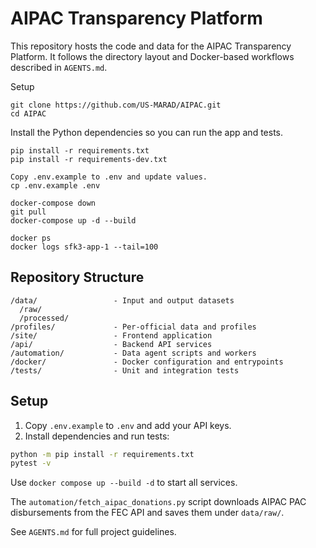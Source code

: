 # AIPAC Transparency Platform

This repository hosts the code and data for the AIPAC Transparency Platform. It follows the directory layout and Docker-based workflows described in `AGENTS.md`.

Setup
```
git clone https://github.com/US-MARAD/AIPAC.git
cd AIPAC
```
Install the Python dependencies so you can run the app and tests.
```
pip install -r requirements.txt
pip install -r requirements-dev.txt
```

```
Copy .env.example to .env and update values.
cp .env.example .env
```

```
docker-compose down
git pull
docker-compose up -d --build
```

```
docker ps
docker logs sfk3-app-1 --tail=100
```

## Repository Structure

```
/data/                 - Input and output datasets
  /raw/
  /processed/
/profiles/             - Per-official data and profiles
/site/                 - Frontend application
/api/                  - Backend API services
/automation/           - Data agent scripts and workers
/docker/               - Docker configuration and entrypoints
/tests/                - Unit and integration tests
```

## Setup

1. Copy `.env.example` to `.env` and add your API keys.
2. Install dependencies and run tests:

```bash
python -m pip install -r requirements.txt
pytest -v
```

Use `docker compose up --build -d` to start all services.

The `automation/fetch_aipac_donations.py` script downloads AIPAC PAC disbursements from the FEC API and saves them under `data/raw/`.

See `AGENTS.md` for full project guidelines.
